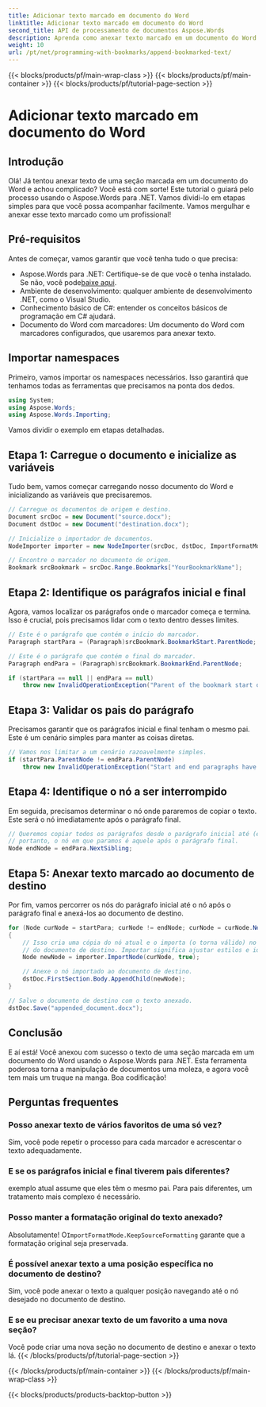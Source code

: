```yaml
---
title: Adicionar texto marcado em documento do Word
linktitle: Adicionar texto marcado em documento do Word
second_title: API de processamento de documentos Aspose.Words
description: Aprenda como anexar texto marcado em um documento do Word usando Aspose.Words para .NET com este guia passo a passo. Perfeito para desenvolvedores.
weight: 10
url: /pt/net/programming-with-bookmarks/append-bookmarked-text/
---
```


{{< blocks/products/pf/main-wrap-class >}}
{{< blocks/products/pf/main-container >}}
{{< blocks/products/pf/tutorial-page-section >}}

# Adicionar texto marcado em documento do Word

## Introdução

Olá! Já tentou anexar texto de uma seção marcada em um documento do Word e achou complicado? Você está com sorte! Este tutorial o guiará pelo processo usando o Aspose.Words para .NET. Vamos dividi-lo em etapas simples para que você possa acompanhar facilmente. Vamos mergulhar e anexar esse texto marcado como um profissional!

## Pré-requisitos

Antes de começar, vamos garantir que você tenha tudo o que precisa:

-  Aspose.Words para .NET: Certifique-se de que você o tenha instalado. Se não, você pode[baixe aqui](https://releases.aspose.com/words/net/).
- Ambiente de desenvolvimento: qualquer ambiente de desenvolvimento .NET, como o Visual Studio.
- Conhecimento básico de C#: entender os conceitos básicos de programação em C# ajudará.
- Documento do Word com marcadores: Um documento do Word com marcadores configurados, que usaremos para anexar texto.

## Importar namespaces

Primeiro, vamos importar os namespaces necessários. Isso garantirá que tenhamos todas as ferramentas que precisamos na ponta dos dedos.

```csharp
using System;
using Aspose.Words;
using Aspose.Words.Importing;
```

Vamos dividir o exemplo em etapas detalhadas.

## Etapa 1: Carregue o documento e inicialize as variáveis

Tudo bem, vamos começar carregando nosso documento do Word e inicializando as variáveis que precisaremos.

```csharp
// Carregue os documentos de origem e destino.
Document srcDoc = new Document("source.docx");
Document dstDoc = new Document("destination.docx");

// Inicialize o importador de documentos.
NodeImporter importer = new NodeImporter(srcDoc, dstDoc, ImportFormatMode.KeepSourceFormatting);

// Encontre o marcador no documento de origem.
Bookmark srcBookmark = srcDoc.Range.Bookmarks["YourBookmarkName"];
```

## Etapa 2: Identifique os parágrafos inicial e final

Agora, vamos localizar os parágrafos onde o marcador começa e termina. Isso é crucial, pois precisamos lidar com o texto dentro desses limites.

```csharp
// Este é o parágrafo que contém o início do marcador.
Paragraph startPara = (Paragraph)srcBookmark.BookmarkStart.ParentNode;

// Este é o parágrafo que contém o final do marcador.
Paragraph endPara = (Paragraph)srcBookmark.BookmarkEnd.ParentNode;

if (startPara == null || endPara == null)
    throw new InvalidOperationException("Parent of the bookmark start or end is not a paragraph, cannot handle this scenario yet.");
```

## Etapa 3: Validar os pais do parágrafo

Precisamos garantir que os parágrafos inicial e final tenham o mesmo pai. Este é um cenário simples para manter as coisas diretas.

```csharp
// Vamos nos limitar a um cenário razoavelmente simples.
if (startPara.ParentNode != endPara.ParentNode)
    throw new InvalidOperationException("Start and end paragraphs have different parents, cannot handle this scenario yet.");
```

## Etapa 4: Identifique o nó a ser interrompido

Em seguida, precisamos determinar o nó onde pararemos de copiar o texto. Este será o nó imediatamente após o parágrafo final.

```csharp
// Queremos copiar todos os parágrafos desde o parágrafo inicial até (e incluindo) o parágrafo final,
// portanto, o nó em que paramos é aquele após o parágrafo final.
Node endNode = endPara.NextSibling;
```

## Etapa 5: Anexar texto marcado ao documento de destino

Por fim, vamos percorrer os nós do parágrafo inicial até o nó após o parágrafo final e anexá-los ao documento de destino.

```csharp
for (Node curNode = startPara; curNode != endNode; curNode = curNode.NextSibling)
{
    // Isso cria uma cópia do nó atual e o importa (o torna válido) no contexto
    // do documento de destino. Importar significa ajustar estilos e identificadores de lista corretamente.
    Node newNode = importer.ImportNode(curNode, true);

    // Anexe o nó importado ao documento de destino.
    dstDoc.FirstSection.Body.AppendChild(newNode);
}

// Salve o documento de destino com o texto anexado.
dstDoc.Save("appended_document.docx");
```

## Conclusão

E aí está! Você anexou com sucesso o texto de uma seção marcada em um documento do Word usando o Aspose.Words para .NET. Esta ferramenta poderosa torna a manipulação de documentos uma moleza, e agora você tem mais um truque na manga. Boa codificação!

## Perguntas frequentes

### Posso anexar texto de vários favoritos de uma só vez?
Sim, você pode repetir o processo para cada marcador e acrescentar o texto adequadamente.

### E se os parágrafos inicial e final tiverem pais diferentes?
exemplo atual assume que eles têm o mesmo pai. Para pais diferentes, um tratamento mais complexo é necessário.

### Posso manter a formatação original do texto anexado?
 Absolutamente! O`ImportFormatMode.KeepSourceFormatting` garante que a formatação original seja preservada.

### É possível anexar texto a uma posição específica no documento de destino?
Sim, você pode anexar o texto a qualquer posição navegando até o nó desejado no documento de destino.

### E se eu precisar anexar texto de um favorito a uma nova seção?
Você pode criar uma nova seção no documento de destino e anexar o texto lá.
{{< /blocks/products/pf/tutorial-page-section >}}

{{< /blocks/products/pf/main-container >}}
{{< /blocks/products/pf/main-wrap-class >}}

{{< blocks/products/products-backtop-button >}}
